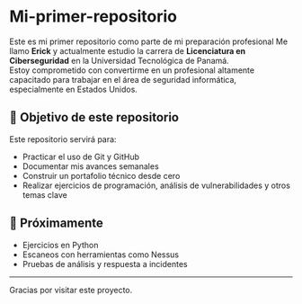 # Mi-primer-repositorio
Este es mi primer repositorio como parte de mi preparación profesional
Me llamo **Erick** y actualmente estudio la carrera de **Licenciatura en Ciberseguridad** en la Universidad Tecnológica de Panamá.  
Estoy comprometido con convertirme en un profesional altamente capacitado para trabajar en el área de seguridad informática, especialmente en Estados Unidos.

## 🔧 Objetivo de este repositorio

Este repositorio servirá para:

- Practicar el uso de Git y GitHub
- Documentar mis avances semanales
- Construir un portafolio técnico desde cero
- Realizar ejercicios de programación, análisis de vulnerabilidades y otros temas clave

## 🧠 Próximamente

- Ejercicios en Python
- Escaneos con herramientas como Nessus
- Pruebas de análisis y respuesta a incidentes

---

Gracias por visitar este proyecto.
